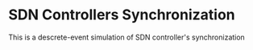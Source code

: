 # SDN Controllers Synchronization
This is a descrete-event simulation of SDN controller's synchronization 


